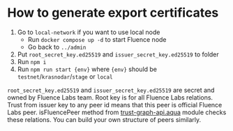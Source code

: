 # How to generate export certificates
1. Go to `local-network` if you want to use local node
   - Run `docker compose up -d` to start Fluence node
   - Go back to `../admin`
2. Put `root_secret_key.ed25519` and `issuer_secret_key.ed25519` to folder
3. Run `npm i`
4. Run `npm run start {env}` where `{env}` should be `testnet`/`krasnodar`/`stage` or `local`

`root_secret_key.ed25519` and `issuer_secret_key.ed25519` are secret and owned by Fluence Labs team. Root key is for
all Fluence Labs relations. Trust from issuer key to any peer id means that this peer is official Fluence Labs peer.
isFluencePeer method from [trust-graph-api.aqua](./aqua/trust-graph-api.aqua) module checks these relations. You can build your own
structure of peers similarly.
